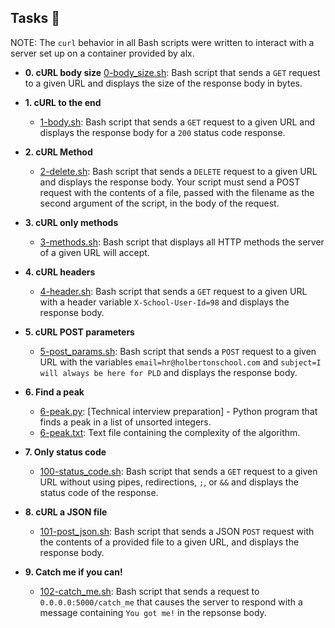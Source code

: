 ## Tasks :page_with_curl:

NOTE: The `curl` behavior in all Bash scripts were written to interact with a
server set up on a container provided by alx.

* **0. cURL body size**
  [0-body_size.sh](./0-body_size.sh): Bash script that sends a `GET` request to
  a given URL and displays the size of the response body in bytes.

* **1. cURL to the end**
  * [1-body.sh](./1-body.sh): Bash script that sends a `GET` request to a given
  URL and displays the response body for a `200` status code response.

* **2. cURL Method**
  * [2-delete.sh](./2-delete.sh): Bash script that sends a `DELETE` request to
  a given URL and displays the response body. Your script must send a POST request with the contents of a file, passed with the filename as the second argument of the script, in the body of the request.

* **3. cURL only methods**
  * [3-methods.sh](./3-methods.sh): Bash script that displays all HTTP methods
  the server of a given URL will accept.

* **4. cURL headers**
  * [4-header.sh](./4-header.sh): Bash script that sends a `GET` request to a
  given URL with a header variable `X-School-User-Id=98` and displays
  the response body.

* **5. cURL POST parameters**
  * [5-post_params.sh](./5-post_params.sh): Bash script that sends a `POST`
  request to a given URL with the variables `email=hr@holbertonschool.com` and
  `subject=I will always be here for PLD` and displays the response body.

* **6. Find a peak**
  * [6-peak.py](./6-peak.py): [Technical interview preparation] - Python
  program that finds a peak in a list of unsorted integers.
  * [6-peak.txt](./6-peak.txt): Text file containing the complexity of the
  algorithm.

* **7. Only status code**
  * [100-status_code.sh](./100-status_code.sh): Bash script that sends a `GET`
  request to a given URL without using pipes, redirections, `;`, or `&&` and
  displays the status code of the response.

* **8. cURL a JSON file**
  * [101-post_json.sh](./101-post_json.sh): Bash script that sends a JSON `POST`
  request with the contents of a provided file to a given URL, and displays the
  response body.

* **9. Catch me if you can!**
  * [102-catch_me.sh](./102-catch_me.sh): Bash script that sends a request to
  `0.0.0.0:5000/catch_me` that causes the server to respond with a message
  containing `You got me!` in the repsonse body.
